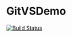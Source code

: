 # GitVSDemo
[![Build Status](https://dev.azure.com/Az400V/myaz400Project/_apis/build/status/Az400v.GitVSDemo?branchName=master)](https://dev.azure.com/Az400V/myaz400Project/_build/latest?definitionId=19&branchName=master)

